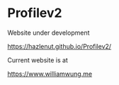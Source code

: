 # Profilev2
Website under development

https://hazlenut.github.io/Profilev2/

Current website is at 

https://www.williamwung.me

